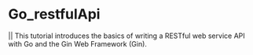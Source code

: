 # Go_restfulApi
|| This tutorial introduces the basics of writing a RESTful web service API with Go and the Gin Web Framework (Gin).